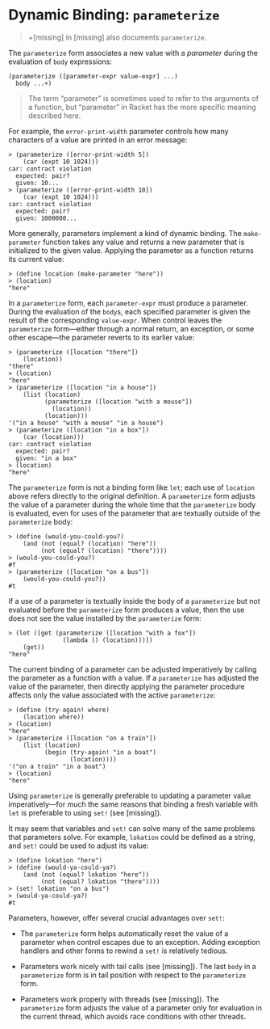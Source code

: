 # Dynamic Binding: `parameterize`

> +\[missing\] in \[missing\] also documents `parameterize`.

The `parameterize` form associates a new value with a _parameter_ during
the evaluation of `body` expressions:

```racket
(parameterize ([parameter-expr value-expr] ...)
  body ...+)                                   
```

> The term “parameter” is sometimes used to refer to the arguments of a
> function, but “parameter” in Racket has the more specific meaning
> described here.

For example, the `error-print-width` parameter controls how many
characters of a value are printed in an error message:

```racket
> (parameterize ([error-print-width 5]) 
    (car (expt 10 1024)))               
car: contract violation                 
  expected: pair?                       
  given: 10...                          
> (parameterize ([error-print-width 10])
    (car (expt 10 1024)))               
car: contract violation                 
  expected: pair?                       
  given: 1000000...                     
```

More generally, parameters implement a kind of dynamic binding. The
`make-parameter` function takes any value and returns a new parameter
that is initialized to the given value. Applying the parameter as a
function returns its current value:

```racket
> (define location (make-parameter "here"))
> (location)                               
"here"                                     
```

In a `parameterize` form, each `parameter-expr` must produce a
parameter. During the evaluation of the `body`s, each specified
parameter is given the result of the corresponding `value-expr`. When
control leaves the `parameterize` form—either through a normal return,
an exception, or some other escape—the parameter reverts to its earlier
value:

```racket
> (parameterize ([location "there"])               
    (location))                                    
"there"                                            
> (location)                                       
"here"                                             
> (parameterize ([location "in a house"])          
    (list (location)                               
          (parameterize ([location "with a mouse"])
            (location))                            
          (location)))                             
'("in a house" "with a mouse" "in a house")        
> (parameterize ([location "in a box"])            
    (car (location)))                              
car: contract violation                            
  expected: pair?                                  
  given: "in a box"                                
> (location)                                       
"here"                                             
```

The `parameterize` form is not a binding form like `let`; each use of
`location` above refers directly to the original definition. A
`parameterize` form adjusts the value of a parameter during the whole
time that the `parameterize` body is evaluated, even for uses of the
parameter that are textually outside of the `parameterize` body:

```racket
> (define (would-you-could-you?)            
    (and (not (equal? (location) "here"))   
         (not (equal? (location) "there"))))
> (would-you-could-you?)                    
#f                                          
> (parameterize ([location "on a bus"])     
    (would-you-could-you?))                 
#t                                          
```

If a use of a parameter is textually inside the body of a `parameterize`
but not evaluated before the `parameterize` form produces a value, then
the use does not see the value installed by the `parameterize` form:

```racket
> (let ([get (parameterize ([location "with a fox"])
               (lambda () (location)))])            
    (get))                                          
"here"                                              
```

The current binding of a parameter can be adjusted imperatively by
calling the parameter as a function with a value. If a `parameterize`
has adjusted the value of the parameter, then directly applying the
parameter procedure affects only the value associated with the active
`parameterize`:

```racket
> (define (try-again! where)             
    (location where))                    
> (location)                             
"here"                                   
> (parameterize ([location "on a train"])
    (list (location)                     
          (begin (try-again! "in a boat")
                 (location))))           
'("on a train" "in a boat")              
> (location)                             
"here"                                   
```

Using `parameterize` is generally preferable to updating a parameter
value imperatively—for much the same reasons that binding a fresh
variable with `let` is preferable to using `set!`  \(see \[missing\]\).

It may seem that variables and `set!` can solve many of the same
problems that parameters solve. For example, `lokation` could be defined
as a string, and `set!` could be used to adjust its value:

```racket
> (define lokation "here")                
> (define (would-ya-could-ya?)            
    (and (not (equal? lokation "here"))   
         (not (equal? lokation "there"))))
> (set! lokation "on a bus")              
> (would-ya-could-ya?)                    
#t                                        
```

Parameters, however, offer several crucial advantages over `set!`:

* The `parameterize` form helps automatically reset the value of a
  parameter when control escapes due to an exception. Adding exception
  handlers and other forms to rewind a `set!` is relatively tedious.

* Parameters work nicely with tail calls \(see \[missing\]\). The last
  `body` in a `parameterize` form is in tail position with respect to
  the `parameterize` form.

* Parameters work properly with threads \(see \[missing\]\). The
  `parameterize` form adjusts the value of a parameter only for
  evaluation in the current thread, which avoids race conditions with
  other threads.

